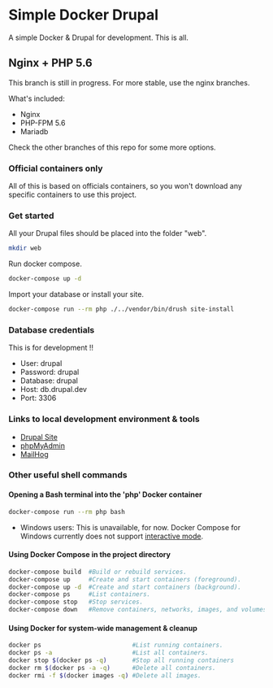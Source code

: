 # Simple Docker Drupal

A simple Docker & Drupal for development. This is all.

## Nginx + PHP 5.6

This branch is still in progress. For more stable, use the nginx branches.

What's included:

- Nginx
- PHP-FPM 5.6
- Mariadb

Check the other branches of this repo for some more options.

### Official containers only

All of this is based on officials containers, so you won't download any
specific containers to use this project.

### Get started

All your Drupal files should be placed into the folder "web".

```sh
mkdir web
```

Run docker compose.

```sh
docker-compose up -d
```

Import your database or install your site.

```sh
docker-compose run --rm php ./../vendor/bin/drush site-install
```

### Database credentials
This is for development !!

- User: drupal
- Password: drupal
- Database: drupal
- Host: db.drupal.dev
- Port: 3306

### Links to local development environment & tools

- [Drupal Site](http://drupal.dev)
- [phpMyAdmin](http://drupal.dev:8080)
- [MailHog](http://drupal.dev:8025)

### Other useful shell commands

#### Opening a Bash terminal into the 'php' Docker container

```sh
docker-compose run --rm php bash
```

- Windows users: This is unavailable, for now. Docker Compose for Windows
  currently does not support [interactive mode](https://github.com/docker/compose/issues/3194).

#### Using Docker Compose in the project directory

```sh
docker-compose build  #Build or rebuild services.
docker-compose up     #Create and start containers (foreground).
docker-compose up -d  #Create and start containers (background).
docker-compose ps     #List containers.
docker-compose stop   #Stop services.
docker-compose down   #Remove containers, networks, images, and volumes.
```

#### Using Docker for system-wide management & cleanup

```sh
docker ps                         #List running containers.
docker ps -a                      #List all containers.
docker stop $(docker ps -q)       #Stop all running containers
docker rm $(docker ps -a -q)      #Delete all containers.
docker rmi -f $(docker images -q) #Delete all images.
```
